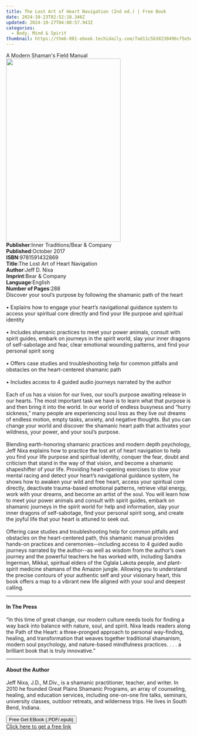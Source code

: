 ```yaml
---
title: The Lost Art of Heart Navigation (2nd ed.) | Free Book
date: 2024-10-23T02:52:18.346Z
updated: 2024-10-27T04:08:57.943Z
categories:
  - Body, Mind & Spirit
thumbnail: https://thmb-001-ebook.techidaily.com/7ad11c5b38230496cf5e5d8b4de94cc9d9b5c7af4a72397c25d55ea8b6d6d839.jpg
---
```

<main id="book-container">
  <div class="flex flex-col">
    <div class="book-brief flex-1 py-6 px-4 sm:p-6 md:py-10 md:px-8">
      <!-- brief-->
      <div class="book-brief-main">A Modern Shaman's Field Manual</div>
    </div>
    <div
      class="book-meta-info flex-1 grid gap-4 col-start-1 col-end-3 row-start-1 sm:mb-6 sm:grid-cols-4 lg:gap-6 lg:col-start-2 lg:row-end-6 lg:row-span-6 lg:mb-0"
    >
      <div
        class="book-meta-info-left place-content-center mt-4 p-4 text-sm leading-6 col-start-2 col-span-2 dark:text-slate-400"
      >
        <img
          class="w-full h-500 object-cover rounded-lg sm:h-255 sm:col-span-2 lg:col-span-full"
          src="https://img-001-ebook.techidaily.com/0f3af703db8eecf9e494e17510696e8a66174aa5b83fdaddd38a43d8781f4919.jpg"
          alt=""
          width="312"
          height="500"
        />
      </div>
      <div
        class="book-meta-info-right mt-2 col-start-1 row-start-2 col-span-3 self-center"
      >
        <!-- meta data  -->
        <div class="flex flex-col px-4 md:px-8">
          <div class="flex-1">
            <strong>Publisher</strong>:<span class="px-2"
              >Inner Traditions/Bear &amp; Company</span
            >
          </div>
          <div class="flex-1">
            <strong>Published</strong>:<span class="px-2">October 2017</span>
          </div>
          <div class="flex-1">
            <strong>ISBN</strong>:<span class="px-2">9781591432869</span>
          </div>
          <div class="flex-1">
            <strong>Title</strong>:<span class="px-2"
              >The Lost Art of Heart Navigation</span
            >
          </div>
          <div class="flex-1">
            <strong>Author</strong>:<span class="px-2">Jeff D. Nixa</span>
          </div>
          <div class="flex-1">
            <strong>Imprint</strong>:<span class="px-2"
              >Bear &amp; Company</span
            >
          </div>
          <div class="flex-1">
            <strong>Language</strong>:<span class="px-2">English</span>
          </div>
          <div class="flex-1">
            <strong>Number of Pages</strong>:<span class="px-2">288</span>
          </div>
        </div>
      </div>
    </div>
    <div class="book-description flex-1 py-6 px-4 sm:p-6 md:py-10 md:px-8">
      <div class="book-description-main">
        <div accordion-content="" id="description">
          Discover your soul’s purpose by following the shamanic path of the
          heart <br /><br />• Explains how to engage your heart’s navigational
          guidance system to access your spiritual core directly and find your
          life purpose and spiritual identity <br /><br />• Includes shamanic
          practices to meet your power animals, consult with spirit guides,
          embark on journeys in the spirit world, slay your inner dragons of
          self-sabotage and fear, clear emotional wounding patterns, and find
          your personal spirit song <br /><br />• Offers case studies and
          troubleshooting help for common pitfalls and obstacles on the
          heart-centered shamanic path <br /><br />• Includes access to 4 guided
          audio journeys narrated by the author <br /><br />Each of us has a
          vision for our lives, our soul’s purpose awaiting release in our
          hearts. The most important task we have is to learn what that purpose
          is and then bring it into the world. In our world of endless busyness
          and “hurry sickness,” many people are experiencing soul loss as they
          live out dreams of endless motion, empty tasks, anxiety, and negative
          thoughts. But you can change your world and discover the shamanic
          heart path that activates your wildness, your power, and your soul’s
          purpose. <br /><br />Blending earth-honoring shamanic practices and
          modern depth psychology, Jeff Nixa explains how to practice the lost
          art of heart navigation to help you find your life purpose and
          spiritual identity, conquer the fear, doubt and criticism that stand
          in the way of that vision, and become a shamanic shapeshifter of your
          life. Providing heart-opening exercises to slow your mental racing and
          detect your heart’s navigational guidance system, he shows how to
          awaken your wild and free heart, access your spiritual core directly,
          deactivate trauma-based emotional patterns, retrieve vital energy,
          work with your dreams, and become an artist of the soul. You will
          learn how to meet your power animals and consult with spirit guides,
          embark on shamanic journeys in the spirit world for help and
          information, slay your inner dragons of self-sabotage, find your
          personal spirit song, and create the joyful life that your heart is
          attuned to seek out. <br /><br />Offering case studies and
          troubleshooting help for common pitfalls and obstacles on the
          heart-centered path, this shamanic manual provides hands-on practices
          and ceremonies--including access to 4 guided audio journeys narrated
          by the author--as well as wisdom from the author’s own journey and the
          powerful teachers he has worked with, including Sandra Ingerman,
          Mikkal, spiritual elders of the Oglala Lakota people, and plant-spirit
          medicine shamans of the Amazon jungle. Allowing you to understand the
          precise contours of your authentic self and your visionary heart, this
          book offers a map to a vibrant new life aligned with your soul and
          deepest calling.
        </div>
        <div class="accordion-fader"></div>
      </div>
    </div>
    <div class="book-excerpts flex-1 py-6 px-4 sm:p-6 md:py-10 md:px-8">
      <!-- excerpts-->
      <div class="book-excerpts-main">
        <hr />
        <h4 class="placeholder placeholder-heading">
          <span>In The Press</span>
        </h4>
        <p>
          “In this time of great change, our modern culture needs tools for
          finding a way back into balance with nature, soul, and spirit. Nixa
          leads readers along the Path of the Heart: a three-pronged approach to
          personal way-finding, healing, and transformation that weaves together
          traditional shamanism, modern soul psychology, and nature-based
          mindfulness practices. . . . a brilliant book that is truly
          innovative.”
        </p>
      </div>
    </div>
    <div class="book-about-author flex-1 py-6 px-4 sm:p-6 md:py-10 md:px-8">
      <!-- about author-->
      <div class="book-main-author-main">
        <hr />
        <h4 class="placeholder placeholder-heading">
          <span>About the Author</span>
        </h4>
        <p>
          Jeff Nixa, J.D., M.Div., is a shamanic practitioner, teacher, and
          writer. In 2010 he founded Great Plains Shamanic Programs, an array of
          counseling, healing, and education services, including one-on-one fire
          talks, seminars, university classes, outdoor retreats, and wilderness
          trips. He lives in South Bend, Indiana.
        </p>
      </div>
    </div>
    <div class="book-free-get flex-1 py-6 px-4 sm:p-6 md:py-10 md:px-8">
      <button
        id="btn-free-get"
        class="bg-blue-500 hover:bg-blue-700 text-white font-bold py-2 px-4 rounded"
      >
        Free Get EBook (.PDF/.epub)
      </button>
      <div id="countdown-display" class="px-2 text-lg mt-2"></div>
      <a
        id="free-link"
        class="hidden bg-blue-500 hover:bg-blue-700 text-white font-bold py-2 px-4 rounded"
        href="https://www.ebooks.com/en-us/book/95782358/the-lost-art-of-heart-navigation/jeff-d-nixa/"
        target="_blank"
        >Click here to get a free link</a
      >
    </div>
    <script>
      let countdownTime = 0;
      let countdownInterval = null;
      document
        .getElementById('btn-free-get')
        .addEventListener('click', startCountdown);
      function startCountdown() {
        countdownTime = new Date().getTime() + 60000 * 3;
        countdownInterval = setInterval(updateCountdown, 1000);
        document.getElementById('btn-free-get').disabled = true;
        document
          .getElementById('btn-free-get')
          .classList.add('bg-gray-500', 'cursor-not-allowed');
      }
      function updateCountdown() {
        let currentTime = new Date().getTime();
        let timeLeft = countdownTime - currentTime;
        let secondsLeft = Math.floor(timeLeft / 1000);
        document.getElementById('countdown-display').innerHTML =
          `Remaining time: ${secondsLeft} seconds.`;
        if (secondsLeft <= 0) {
          clearInterval(countdownInterval);
          document.getElementById('btn-free-get').classList.add('hidden');
          document.getElementById('free-link').classList.remove('hidden');
          document.getElementById('countdown-display').innerHTML = '';
        }
      }
    </script>
  </div>
</main>

<ins class="adsbygoogle"
      style="display:block"
      data-ad-client="ca-pub-7571918770474297"
      data-ad-slot="8358498916"
      data-ad-format="auto"
      data-full-width-responsive="true"></ins>
    